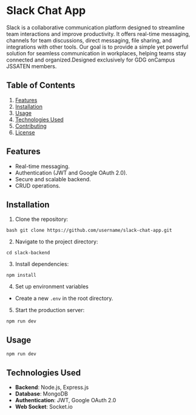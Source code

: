 # Slack Chat App
Slack is a collaborative communication platform designed to streamline team interactions and improve productivity. It offers real-time messaging, channels for team discussions, direct messaging, file sharing, and integrations with other tools. Our goal is to provide a simple yet powerful solution for seamless communication in workplaces, helping teams stay connected and organized.Designed exclusively for GDG onCampus JSSATEN members.

## Table of Contents
1. [﻿Features](https://#features) 
2. [﻿Installation](https://#installation) 
3. [﻿Usage](https://#usage) 
4. [﻿Technologies Used](https://#technologies-used) 
5. [﻿Contributing](https://#contributing) 
6. [﻿License](https://#license) 
## Features
- Real-time messaging.
- Authentication (JWT and Google OAuth 2.0).
- Secure and scalable backend.
- CRUD operations.
## Installation
1. Clone the repository: 

```
bash git clone https://github.com/username/slack-chat-app.git
```

2. Navigate to the project directory:

```
cd slack-backend
```
3. Install dependencies:

```
npm install
```
4. Set up environment variables
- Create a new `.env` in the root directory.

5. Start the production server:

```
npm run dev
```
## Usage
``` 
npm run dev
```
## Technologies Used
- **Backend**: Node.js, Express.js
- **Database**: MongoDB
- **Authentication**: JWT, Google OAuth 2.0
- **Web Socket**: Socket.io
